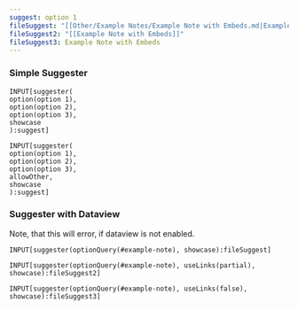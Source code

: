 ```yaml
---
suggest: option 1
fileSuggest: "[[Other/Example Notes/Example Note with Embeds.md|Example Note with Embeds]]"
fileSuggest2: "[[Example Note with Embeds]]"
fileSuggest3: Example Note with Embeds
---
```


### Simple Suggester

```meta-bind
INPUT[suggester(
option(option 1),
option(option 2),
option(option 3),
showcase
):suggest]
```

```meta-bind
INPUT[suggester(
option(option 1),
option(option 2),
option(option 3),
allowOther,
showcase
):suggest]
```

### Suggester with Dataview

Note, that this will error, if dataview is not enabled. 
```meta-bind
INPUT[suggester(optionQuery(#example-note), showcase):fileSuggest]
```

```meta-bind
INPUT[suggester(optionQuery(#example-note), useLinks(partial), showcase):fileSuggest2]
```

```meta-bind
INPUT[suggester(optionQuery(#example-note), useLinks(false), showcase):fileSuggest3]
```